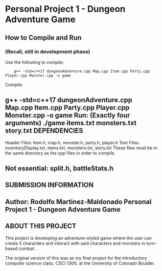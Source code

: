 # Personal Project 1 - Dungeon Adventure Game

## How to Compile and Run

### (Recall, still in development phase)

Use the following to compile:
```
    g++ -std=c++17 dungeonAdventure.cpp Map.cpp Item.cpp Party.cpp Player.cpp Monster.cpp -o game
```
Compile:

g++ -std=c++17 dungeonAdventure.cpp Map.cpp Item.cpp Party.cpp Player.cpp Monster.cpp -o game
Run: (Exactly four arguments)
./game items.txt monsters.txt story.txt
DEPENDENCIES
------------------------
Header Files: item.h, map.h, monster.h, party.h, player.h
Text Files: inventoryDisplay.txt, items.txt, monsters.txt, story.txt
These files must be in the same directory as the cpp files in order to compile.

Not essential: split.h, battleStats.h
------------------------
SUBMISSION INFORMATION
------------------------
Author: Rodolfo Martinez-Maldonado
Personal Project 1 - Dungeon Adventure Game
------------------------
ABOUT THIS PROJECT
------------------------
This project is developing an adventure-styled game where the user can create 5 characters
and interact with said characters and monsters in turn-based combat.

The original version of this was as my final project for the introductory computer science class, CSCI 1300,
at the University of Colorado Boulder.